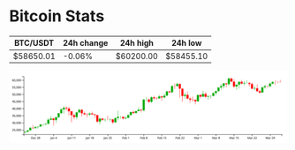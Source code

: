 # Bitcoin Stats

BTC/USDT|24h change|24h high|24h low|
|---|---|---|---|
|$58650.01|-0.06%|$60200.00|$58455.10|

<img src="./chart.svg">
